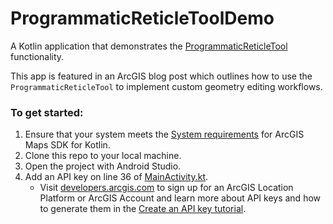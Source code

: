 # ProgrammaticReticleToolDemo

A Kotlin application that demonstrates the [ProgrammaticReticleTool](https://developers.arcgis.com/kotlin/api-reference/arcgis-maps-kotlin/com.arcgismaps.mapping.view.geometryeditor/-programmatic-reticle-tool/index.html) functionality.

This app is featured in an ArcGIS blog post which outlines how to use the `ProgrammaticReticleTool` to implement custom geometry editing workflows.

### To get started:

1. Ensure that your system meets the [System requirements](https://developers.arcgis.com/kotlin/system-requirements/system-requirements-for-200-8/) for ArcGIS Maps SDK for Kotlin.
2. Clone this repo to your local machine.
3. Open the project with Android Studio.
4. Add an API key on line 36 of [MainActivity.kt](https://github.com/duffh/ProgrammaticReticleToolDemo/blob/879872082f880eb4e852f425f71e04f0e5dc3fce/app/src/main/java/com/example/programmaticreticletooldemo/MainActivity.kt#L36).
   - Visit [developers.arcgis.com](https://developers.arcgis.com/documentation/mapping-and-location-services/get-started/) to sign up for an ArcGIS Location Platform or ArcGIS Account and learn more about API keys and how to generate them in the [Create an API key tutorial](https://github.com/duffh/arcgis-mvvm-demo#:~:text=Create%20an%20API%20key%20tutorial).

